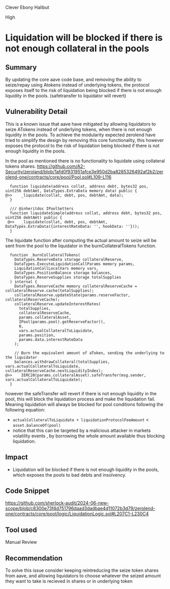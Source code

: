 Clever Ebony Halibut

High

# Liquidation will be blocked if there is not enough collateral in the pools

## Summary
By updating the core aave code base, and removing the ability to seize/repay using Atokens instead of underlying tokens, the protocol exposes itself to the risk of liquidation being blocked if there is not enough liquidity in the pools. (safetransfer to liquidator will revert)


## Vulnerability Detail
This is a known issue that aave have mitigated by allowing liquidators to seize ATokens instead of underlying tokens, when there is not enough liquidity in the pools. 
To achieve the modularity expected zerolend have tried to simplify the design by removing this core functionality, this however exposes the protocol to the risk of liquidation being blocked if there is not enough liquidity in the pools.

In the pool as mentioned there is no functionality to liquidate using collateral tokens shares.
https://github.com/A2-Security/zeroland/blob/1afd0f931951afce3e950d2ba8285326492af2b2/zerolend-one/contracts/core/pool/Pool.sol#L109-L116

```solidity
  function liquidate(address collat, address debt, bytes32 pos, uint256 debtAmt, DataTypes.ExtraData memory data) public {
@>>    _liquidate(collat, debt, pos, debtAmt, data);
  }

  /// @inheritdoc IPoolSetters
  function liquidateSimple(address collat, address debt, bytes32 pos, uint256 debtAmt) public {
 @>>   _liquidate(collat, debt, pos, debtAmt, DataTypes.ExtraData({interestRateData: '', hookData: ''}));
  }
```
The liquidate function after computing the actual amount to seize will be sent from the pool to the liquidator in the burnCollateralTokens function.
```solidity
  function _burnCollateralTokens(
    DataTypes.ReserveData storage collateralReserve,
    DataTypes.ExecuteLiquidationCallParams memory params,
    LiquidationCallLocalVars memory vars,
    DataTypes.PositionBalance storage balances,
    DataTypes.ReserveSupplies storage totalSupplies
  ) internal {
    DataTypes.ReserveCache memory collateralReserveCache = collateralReserve.cache(totalSupplies);
    collateralReserve.updateState(params.reserveFactor, collateralReserveCache);
    collateralReserve.updateInterestRates(
      totalSupplies,
      collateralReserveCache,
      params.collateralAsset,
      IPool(params.pool).getReserveFactor(),
      0,
      vars.actualCollateralToLiquidate,
      params.position,
      params.data.interestRateData
    );

    // Burn the equivalent amount of aToken, sending the underlying to the liquidator
    balances.withdrawCollateral(totalSupplies, vars.actualCollateralToLiquidate, collateralReserveCache.nextLiquidityIndex);
@>>    IERC20(params.collateralAsset).safeTransfer(msg.sender, vars.actualCollateralToLiquidate);
  }
```
however the safeTransfer will revert if there is not enough liquidity in the pool, this will block the liquidation process and make the liquidation fail.
Meaning liquidation will always be blocked for pool conditions following the following equation: 
- `actualCollateralToLiquidate + liquidationProtocolFeeAmount` < `asset.balanceOf(pool)`
- notice that this can be targeted by a malicious attacker in markets volatility events , by borrowing the whole amount available thus blocking liquidation. 

## Impact
- Liquidation will be blocked if there is not enough liquidity in the pools, which exposes the pools to bad debts and insolvency.
## Code Snippet
https://github.com/sherlock-audit/2024-06-new-scope/blob/c8300e73f4d751796daad3dadbae4d11072b3d79/zerolend-one/contracts/core/pool/logic/LiquidationLogic.sol#L207C1-L230C4
## Tool used

Manual Review

## Recommendation
To solve this issue consider keeping reintreducing the seize token shares from aave, and allowing liquidators to choose whatever the seized amount they want to take is recieved in shares or in underlying token